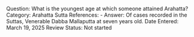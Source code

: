 Question: What is the youngest age at which someone attained Arahatta?
Category: Arahatta
Sutta References: -
Answer: Of cases recorded in the Suttas, Venerable Dabba Mallaputta at seven years old.
Date Entered: March 19, 2025
Review Status: Not started